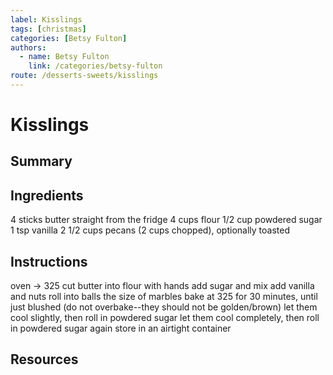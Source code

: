 ```yaml
---
label: Kisslings
tags: [christmas]
categories: [Betsy Fulton]
authors:
  - name: Betsy Fulton
    link: /categories/betsy-fulton
route: /desserts-sweets/kisslings
---
```


# Kisslings
## Summary

## Ingredients
4 sticks butter straight from the fridge
4 cups flour
1/2 cup powdered sugar
1 tsp vanilla
2 1/2 cups pecans (2 cups chopped), optionally toasted

## Instructions
oven -> 325
cut butter into flour with hands
add sugar and mix
add vanilla and nuts
roll into balls the size of marbles
bake at 325 for 30 minutes, until just blushed (do not overbake--they should not be golden/brown)
let them cool slightly, then roll in powdered sugar
let them cool completely, then roll in powdered sugar again
store in an airtight container

## Resources

